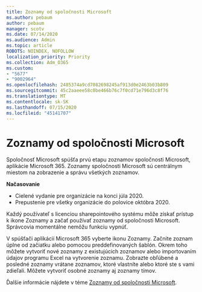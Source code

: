 ```yaml
---
title: Zoznamy od spoločnosti Microsoft
ms.author: pebaum
author: pebaum
manager: scotv
ms.date: 07/14/2020
ms.audience: Admin
ms.topic: article
ROBOTS: NOINDEX, NOFOLLOW
localization_priority: Priority
ms.collection: Adm_O365
ms.custom:
- "5677"
- "9002964"
ms.openlocfilehash: 2485374a9cd7082698245af913d0e2463b03b809
ms.sourcegitcommit: 45c2aaeee58c0be466b76c7f0cd71e796d3c8f76
ms.translationtype: MT
ms.contentlocale: sk-SK
ms.lasthandoff: 07/15/2020
ms.locfileid: "45141707"
---
```

# <a name="microsoft-lists"></a>Zoznamy od spoločnosti Microsoft

Spoločnosť Microsoft spúšťa prvú etapu zoznamov spoločnosti Microsoft, aplikácie Microsoft 365. Zoznamy spoločnosti Microsoft sú centrálnym miestom na zobrazenie a správu všetkých zoznamov.  
  
**Načasovanie**  

- Cielené vydanie pre organizácie na konci júla 2020.
- Prepustenie pre všetky organizácie do polovice októbra 2020.

Každý používateľ s licenciou sharepointového systému môže získať prístup k ikone Zoznamy a začať používať zoznamy od spoločnosti Microsoft. Správcovia momentálne nemôžu funkciu vypnúť.
 
V spúšťači aplikácií Microsoft 365 vyberte ikonu Zoznamy. Začnite zoznam úplne od začiatku alebo pomocou preddefinovaných šablón. Okrem toho môžete vytvoriť nové zoznamy z existujúcich zoznamov alebo importovaním údajov programu Excel na vytvorenie zoznamu. Zobrazte obľúbené a posledné zoznamy vrátane zoznamov, ktoré vlastníte alebo ktoré ste s vami zdieľali. Môžete vytvoriť osobné zoznamy aj zoznamy tímov.  

Ďalšie informácie nájdete v téme [Zoznamy od spoločnosti Microsoft](https://aka.ms/microsoftlists).